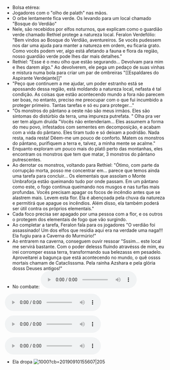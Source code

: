 - Bolsa etérea: 
- Jogadores com o "olho de palath" nas mãos.
- O orbe lentamente fica verde. Os levando para um local chamado "Bosque do Verdião"
- Nele, são recebidos por elfos noturnos, que explicam como o guardião verde chamado Rethiel protege a natureza local. Feralon Verdefólio: "Bem vindos ao Bosque do Verdião, aventureiros. Se vocês pudessem nos dar uma ajuda para manter a natureza em ordem, eu ficaria grato. Como vocês podem ver, algo está afetando a fauna e flora da região, nosso guardião verde pode lhes dar mais detalhes."
- Rethiel: "Esse é o meu olho que estão segurando... Devolvam para mim e lhes darem algo." Ao devolverem, ele pega um pedaço de suas vinhas e mistura numa bola para criar um par de ombreiras "[[Espaldares do Aspirante Verdejante]]"
- "Peço que continuem a me ajudar, um poder estranho está se apossando dessa região, está moldando a natureza local, nefasta é tal condição. As coisas que estão acontecendo mundo a fora não parecem ser boas, no entanto, preciso me preocupar com o que fui incumbido a proteger primeiro. Tantas tarefas e só eu para proteger..."
- "Os monstros do pântano a oeste não são meus irmãos. Eles são sintomas do distúrbio da terra, uma impureza putrefata. " Olha pra ver ser tem algum druída "Vocês não entenderiam... Eles assumem a forma do meu povo, infestados com sementes em decomposição, e acabam com a vida do pântano. Eles tiram tudo e só deixam a podridão. Nada resta, nada resta! Dêem-me um pouco de conforto. Matem os monstros do pântano, purifiquem a terra e, talvez, a minha mente se acalme."
- Enquanto exploram um pouco mais do platô perto das montanhas, eles encontram os monstros que tem que matar, 3 monstros do pântano putrescentes.
- Ao derrotar os monstros, voltando para Rethiel: "Ótimo, com parte da corrupção morta, posso me concentrar em... parece que temos ainda uma tarefa para concluir... Os elementais que assolam o Monte Umbraforja estão queimando tudo por onde passam. Em um pântano como este, o fogo continua queimando nos musgos e nas turfas mais profundas. Vocês precisam apagar os focos de incêndio antes que se alastrem mais. Levem esta flor. Ela é abençoada pela chuva da natureza e permitirá que apague os incêndios. Além disso, ela também poderá ser útil contra os próprios elementais."
- Cada foco precisa ser apagado por uma pessoa com a flor, e os outros o protegem dos elementais de fogo que vão surgindo.
- Ao completar a tarefa, Feralon fala para os jogadores "O verdião foi assassinado! Um dos elfos que residia aqui era na verdade uma naga!!! Ela fugiu para a Caverna do Murmúrio!"
- Ao entrarem na caverna, conseguem ouvir ressoar "Sssim... este local me servirá bastante. Com o poder delesss fluindo atravésss de mim, eu irei corromper esssa terra, transformando sua belezasss em pesadelo. Aproveitarei a bagunça que está acontecendo no mundo, o quê ossss mortais chamam de Cataclisssma. Pela rainha Azshara e pela glória dosss Deuses antigos!"
- No combate: ![](VO_LOOT_516_Female_Medusa_Play_02.wav)

![](VO_NX2_035_Female_Naga_Play_01.wav)

![](VO_TSC_218_Female_Naga_Play_01.wav)

![](VO_TSC_218_Female_Naga_Trigger_01.wav)

- Ela dropa ![1000?cb=20190910155607|205](https://static.wikia.nocookie.net/wowpedia/images/7/70/Twilight%27s_Hammer_banner_WoD.jpg/revision/latest/scale-to-width-down/1000?cb=20190910155607)